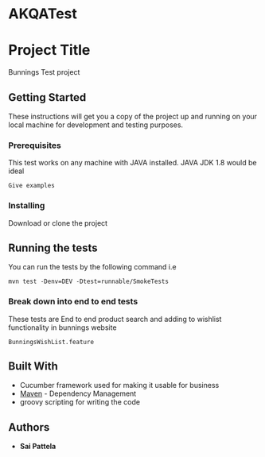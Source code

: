 # AKQATest
# Project Title

Bunnings Test project

## Getting Started

These instructions will get you a copy of the project up 
and running on your local machine for development and testing purposes. 


### Prerequisites

This test works on any machine with JAVA installed. JAVA JDK 1.8 would be ideal

```
Give examples
```

### Installing

Download or clone the project 

## Running the tests

You can run the tests by the following command i.e 

```
mvn test -Denv=DEV -Dtest=runnable/SmokeTests
```
### Break down into end to end tests

These tests are End to end product search and adding to wishlist functionality
in bunnings website 

```
BunningsWishList.feature
```


## Built With

* Cucumber framework used for making it usable for business
* [Maven](https://maven.apache.org/) - Dependency Management
* groovy scripting for writing the code 

## Authors

* **Sai Pattela** 


